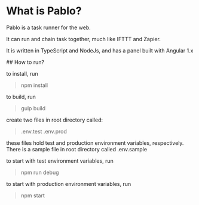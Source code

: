 # What is Pablo?

Pablo is a task runner for the web.

It can run and chain task together, much like IFTTT and Zapier.

It is written in TypeScript and NodeJs, and has a panel built with Angular 1.x

## How to run?

to install, run

> npm install

to build, run

> gulp build

create two files in root directory called:

> .env.test   .env.prod

these files hold test and production environment variables, respectively. There is a sample file in root directory called .env.sample

to start with test environment variables, run

> npm run debug

to start with production environment variables, run

> npm start